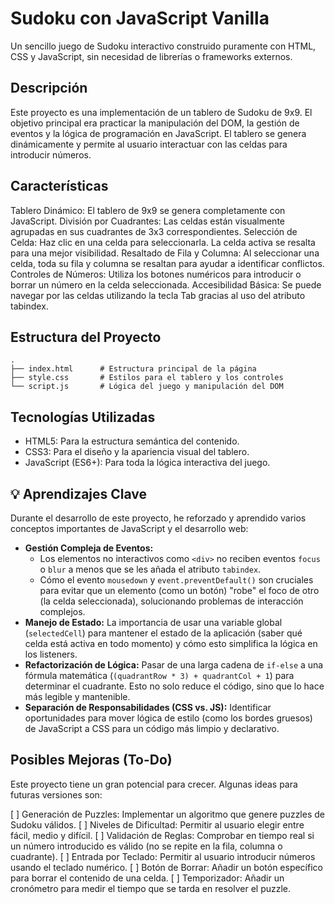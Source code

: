 # Sudoku con JavaScript Vanilla

Un sencillo juego de Sudoku interactivo construido puramente con HTML, CSS y JavaScript, sin necesidad de librerías o frameworks externos.

## Descripción

Este proyecto es una implementación de un tablero de Sudoku de 9x9. El objetivo principal era practicar la manipulación del DOM, la gestión de eventos y la lógica de programación en JavaScript. El tablero se genera dinámicamente y permite al usuario interactuar con las celdas para introducir números.

## Características

Tablero Dinámico: El tablero de 9x9 se genera completamente con JavaScript.
División por Cuadrantes: Las celdas están visualmente agrupadas en sus cuadrantes de 3x3 correspondientes.
Selección de Celda: Haz clic en una celda para seleccionarla. La celda activa se resalta para una mejor visibilidad.
Resaltado de Fila y Columna: Al seleccionar una celda, toda su fila y columna se resaltan para ayudar a identificar conflictos.
Controles de Números: Utiliza los botones numéricos para introducir o borrar un número en la celda seleccionada.
Accesibilidad Básica: Se puede navegar por las celdas utilizando la tecla Tab gracias al uso del atributo tabindex.

## Estructura del Proyecto

```plaintext
.
├── index.html      # Estructura principal de la página
├── style.css       # Estilos para el tablero y los controles
└── script.js       # Lógica del juego y manipulación del DOM
```

## Tecnologías Utilizadas

* HTML5: Para la estructura semántica del contenido.
* CSS3: Para el diseño y la apariencia visual del tablero.
* JavaScript (ES6+): Para toda la lógica interactiva del juego.

## 💡 Aprendizajes Clave

Durante el desarrollo de este proyecto, he reforzado y aprendido varios conceptos importantes de JavaScript y el desarrollo web:

* **Gestión Compleja de Eventos:**
  * Los elementos no interactivos como `<div>` no reciben eventos `focus` o `blur` a menos que se les añada el atributo `tabindex`.
  * Cómo el evento `mousedown` y `event.preventDefault()` son cruciales para evitar que un elemento (como un botón) "robe" el foco de otro (la celda seleccionada), solucionando problemas de interacción complejos.
* **Manejo de Estado:** La importancia de usar una variable global (`selectedCell`) para mantener el estado de la aplicación (saber qué celda está activa en todo momento) y cómo esto simplifica la lógica en los listeners.
* **Refactorización de Lógica:** Pasar de una larga cadena de `if-else` a una fórmula matemática (`(quadrantRow * 3) + quadrantCol + 1`) para determinar el cuadrante. Esto no solo reduce el código, sino que lo hace más legible y mantenible.
* **Separación de Responsabilidades (CSS vs. JS):** Identificar oportunidades para mover lógica de estilo (como los bordes gruesos) de JavaScript a CSS para un código más limpio y declarativo.

## Posibles Mejoras (To-Do)

Este proyecto tiene un gran potencial para crecer. Algunas ideas para futuras versiones son:

[ ] Generación de Puzzles: Implementar un algoritmo que genere puzzles de Sudoku válidos.
[ ] Niveles de Dificultad: Permitir al usuario elegir entre fácil, medio y difícil.
[ ] Validación de Reglas: Comprobar en tiempo real si un número introducido es válido (no se repite en la fila, columna o cuadrante).
[ ] Entrada por Teclado: Permitir al usuario introducir números usando el teclado numérico.
[ ] Botón de Borrar: Añadir un botón específico para borrar el contenido de una celda.
[ ] Temporizador: Añadir un cronómetro para medir el tiempo que se tarda en resolver el puzzle.
